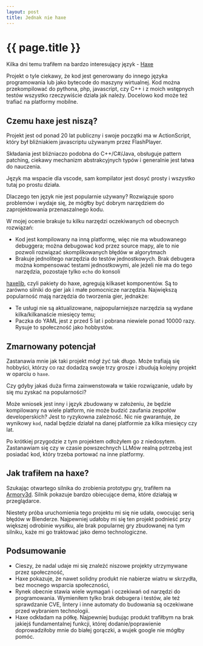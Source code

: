 ```yaml
---
layout: post
title: Jednak nie haxe
---
```


{{ page.title }}
================

Kilka dni temu trafiłem na bardzo interesujący język - [Haxe](https://haxe.org/)

Projekt o tyle ciekawy, że kod jest generowany do innego języka programowania lub jako bytecode do maszyny wirtualnej.
Kod można przekompilować do pythona, php, javascript, czy C++ i z moich wstępnych testów wszystko rzeczywiście działa jak należy.
Docelowo kod może też trafiać na platformy mobilne.

## Czemu haxe jest niszą?

Projekt jest od ponad 20 lat publiczny i swoje początki ma w ActionScript, który był bliźniakiem javascriptu używanym przez FlashPlayer.

Składania jest bliźniaczo podobna do C++/C#/Java, obsługuje pattern patching, ciekawy mechanizm abstrakcyjnych typów i generalnie jest łatwa do nauczenia.

Język ma wspacie dla vscode, sam kompilator jest dosyć prosty i wszystko tutaj po prostu działa.

Dlaczego ten język nie jest popularnie używany? Rozwiązuje sporo problemów i wydaje się, że mógłby być dobrym narzędziem do zaprojektowania przenaszalnego kodu.

W mojej ocenie brakuje tu kilku narzędzi oczekiwanych od obecnych rozwiązań:
* Kod jest kompilowany na inną platformę, więc nie ma wbudowanego debuggera; można debugować kod przez source mapy, ale to nie pozwoli rozwiązać skomplikowanych błędów w algorytmach
* Brakuje jednolitego narzędzia do testów jednostkowych. Brak debugera można kompensować testami jednostkowymi, ale jeżeli nie ma do tego narzędzia, pozostaje tylko `echo` do konsoli

[haxelib](https://lib.haxe.org/), czyli pakiety do haxe, agregują kilkaset komponentów. Są to zarówno silniki do gier jak i małe pomocnicze narzędzia. Największą popularność mają narzędzia do tworzenia gier, jednakże:
* Te usługi nie są aktualizowane, najpopularniejsze narzędzia są wydane kilka/kilkanaście miesięcy temu;
* Paczka do YAML jest z przed 5 lat i pobrana niewiele ponad 10000 razy. Rysuje to społeczność jako hobbystów.

## Zmarnowany potencjał

Zastanawia mnie jak taki projekt mógł żyć tak długo. Może trafiają się hobbyści, którzy co raz dodadzą swoje trzy grosze i zbudują kolejny projekt w oparciu o `haxe`.

Czy gdyby jakaś duża firma zainwenstowała w takie rozwiązanie, udało by się mu zyskać na popularności? 

Może wniosek jest inny i język zbudowany w założeniu, że będzie kompilowany na wiele platform, nie może budzić zaufania zespołów developerskich? 
Jest to ryzykowna zależność. Nic nie gwarantuje, że wynikowy `kod`, nadal będzie działał na danej platformie za kilka miesięcy czy lat. 

Po krótkiej przygodzie z tym projektem odłożyłem go z niedosytem. Zastanawiam się czy w czasie powszechnych LLMów realną potrzebą jest posiadać kod, który trzeba portować na inne platformy.

## Jak trafiłem na haxe?

Szukając otwartego silnika do zrobienia prototypu gry, trafiłem na [Armory3d](https://armory3d.org/engine/). Silnik pokazuje bardzo obiecujące dema, które działają w przeglądarce.

Niestety próba uruchomienia tego projektu mi się nie udała, owocując serią błędów w Blenderze. Najpewniej udałoby mi się ten projekt podnieść przy większej odrobinie wysiłku, ale brak popularnej gry zbudowanej na tym silniku, każe mi go traktować jako demo technologiczne. 

## Podsumowanie

* Cieszy, że nadal udaje mi się znaleźć niszowe projekty utrzymywane przez społeczność,
* Haxe pokazuje, że nawet solidny produkt nie nabierze wiatru w skrzydła, bez mocnego wsparcia społeczności,
* Rynek obecnie stawia wiele wymagań i oczekiwań od narzędzi do programowania. Wymieniłem tylko brak debugera i testów, ale też sprawdzanie CVE, lintery i inne automaty do budowania są oczekiwane przed wybraniem technologii.
* Haxe odkładam na półkę. Najpewniej budując produkt trafiłbym na brak jakiejś fundamentalnej funkcji, której dodanie/poprawienie doprowadziłoby mnie do białej gorączki, a wujek google nie mógłby pomóc. 
